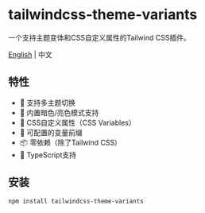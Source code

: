 # tailwindcss-theme-variants

一个支持主题变体和CSS自定义属性的Tailwind CSS插件。

[English](./README.md) | 中文

## 特性

- 🎨 支持多主题切换
- 🌙 内置暗色/亮色模式支持
- 🎯 CSS自定义属性（CSS Variables）
- 🔧 可配置的变量前缀
- 📦 零依赖（除了Tailwind CSS）
- 🚀 TypeScript支持

## 安装

```bash
npm install tailwindcss-theme-variants